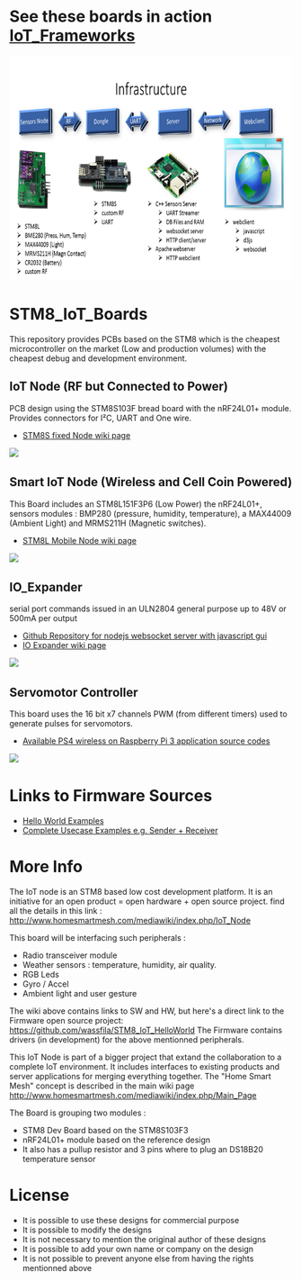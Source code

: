 # See these boards in action [IoT_Frameworks](https://github.com/wassfila/IoT_Frameworks)
<img src="https://github.com/wassfila/media/blob/master/IoT_Infrastructure.png" height=400>


# STM8_IoT_Boards
This repository provides PCBs based on the STM8 which is the cheapest microcontroller on the market (Low and production volumes) with the cheapest debug and development environment.

## IoT Node (RF but Connected to Power)
PCB design using the STM8S103F bread board with the nRF24L01+ module. Provides connectors for I²C, UART and One wire.
 - [STM8S fixed Node wiki page](http://technolab.ddns.net/display/SSN/STM8S+Fixed+Node)

<img src="https://raw.githubusercontent.com/wassfila/STM8_IoT_Boards/master/IoT_Node_Fixed_v1/IoT_Node.png" height="100">

## Smart IoT Node (Wireless and Cell Coin Powered)
This Board includes an STM8L151F3P6 (Low Power) the nRF24L01+, sensors modules : BMP280 (pressure, humidity, temperature), a MAX44009 (Ambient Light) and MRMS211H (Magnetic switches).
 - [STM8L Mobile Node wiki page](http://technolab.ddns.net/display/SSN/STM8L+Mobile+Node)

<img src="https://raw.githubusercontent.com/wassfila/STM8_IoT_Boards/master/IoT_Node_Mobile_v2/IoT_Node_Mobile_v2.JPG" height="200">

## IO_Expander
serial port commands issued in an ULN2804 general purpose up to 48V or 500mA per output
 - [Github Repository for nodejs websocket server with javascript gui](https://github.com/wassfila/smartio)
 - [IO Expander wiki page](http://technolab.ddns.net/display/SSN/Smart+IO+Expander)

<img src="https://raw.githubusercontent.com/wassfila/STM8_IoT_Boards/master/IO_Expander/IO_Expander.png" height="200">

## Servomotor Controller
This board uses the 16 bit x7 channels PWM (from different timers) used to generate pulses for servomotors.
 - [Available PS4 wireless on Raspberry Pi 3 application source codes](https://github.com/wassfila/joystick_servo)

<img src="https://raw.githubusercontent.com/wassfila/STM8_IoT_Boards/master/ServoMotors_Controller/ServoController.JPG" height="200">


# Links to Firmware Sources
 - [Hello World Examples](https://github.com/wassfila/STM8_IoT_HelloWorld)
 - [Complete Usecase Examples e.g. Sender + Receiver](https://github.com/wassfila/STM8_IoT_Base)

# More Info
The IoT node is an STM8 based low cost development platform.
It is an initiative for an open product = open hardware + open source project.
find all the details in this link :
http://www.homesmartmesh.com/mediawiki/index.php/IoT_Node

This board will be interfacing such peripherals :
 - Radio transceiver module
 - Weather sensors : temperature, humidity, air quality.
 - RGB Leds
 - Gyro / Accel
 - Ambient light and user gesture

The wiki above contains links to SW and HW, but here's a direct link to the Firmware open source project:
https://github.com/wassfila/STM8_IoT_HelloWorld
The Firmware contains drivers (in development) for the above mentionned peripherals.

This IoT Node is part of a bigger project that extand the collaboration to a complete IoT environment.
It includes  interfaces to existing products and server applications for merging everything together.
The "Home Smart Mesh" concept is described in the main wiki page
http://www.homesmartmesh.com/mediawiki/index.php/Main_Page

The Board is grouping two modules :
 - STM8 Dev Board based on the STM8S103F3
 - nRF24L01+ module based on the reference design
 - It also has a pullup resistor and 3 pins where to plug an DS18B20 temperature sensor

# License
- It is possible to use these designs for commercial purpose
- It is possible to modify the designs
- It is not necessary to mention the original author of these designs
- It is possible to add your own name or company on the design
- It is not possible to prevent anyone else from having the rights mentionned above
